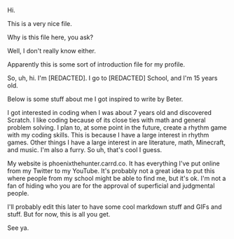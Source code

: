 Hi.

This is a very nice file.

Why is this file here, you ask?

Well, I don't really know either.

Apparently this is some sort of introduction file for my profile.

So, uh, hi. I'm [REDACTED]. I go to [REDACTED] School, and I'm 15 years old. 

Below is some stuff about me I got inspired to write by Beter.

I got interested in coding when I was about 7 years old and discovered Scratch. 
I like coding because of its close ties with math and general problem solving.
I plan to, at some point in the future, create a rhythm game with my coding skills. This is because I have a large interest in rhythm games.
Other things I have a large interest in are literature, math, Minecraft, and music. I'm also a furry. So uh, that's cool I guess.

My website is phoenixthehunter.carrd.co. It has everything I've put online from my Twitter to my YouTube.
It's probably not a great idea to put this where people from my school might be able to find me, but it's ok.
I'm not a fan of hiding who you are for the approval of superficial and judgmental people.

I'll probably edit this later to have some cool markdown stuff and GIFs and stuff. But for now, this is all you get.

See ya.
 
